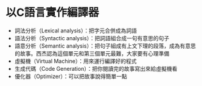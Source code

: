 # 以C語言實作編譯器
* 詞法分析（Lexical analysis）：把字元合併成為詞語
* 語法分析（Syntactic analysis）：把詞語組合成一句有意思的句子
* 語意分析（Semantic analysis）：把句子組成有上文下理的段落，成為有意思的故事。西杰認為這個單元和第三個單元最難，大家要有心理準備
* 虛擬機（Virtual Machine）：用來運行編譯好的程式
* 生成代碼（Code Generation）：把你閱讀完的故事寫出來給虛擬機看
* 優化器（Optimizer）：可以把故事說得簡單一點
